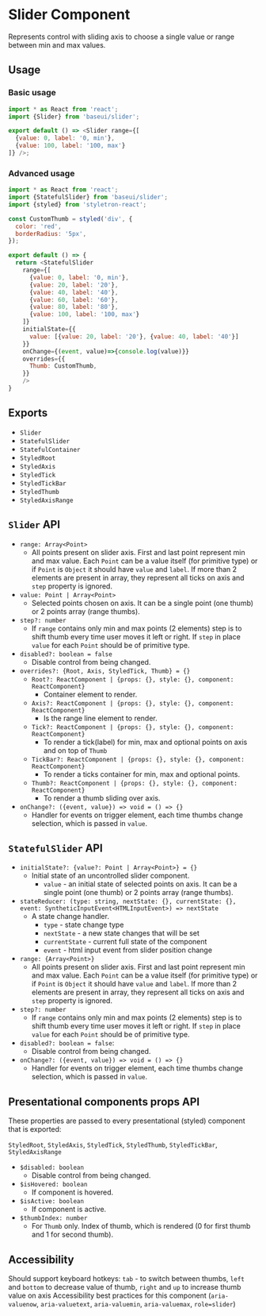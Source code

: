 # Slider Component

Represents control with sliding axis to choose a single value or range between min and max values.

## Usage

### Basic usage

```javascript
import * as React from 'react';
import {Slider} from 'baseui/slider';

export default () => <Slider range={[
  {value: 0, label: '0, min'},
  {value: 100, label: '100, max'}
]} />;
```

### Advanced usage

```javascript
import * as React from 'react';
import {StatefulSlider} from 'baseui/slider';
import {styled} from 'styletron-react';

const CustomThumb = styled('div', {
  color: 'red',
  borderRadius: '5px',
});

export default () => {
  return <StatefulSlider
    range={[
      {value: 0, label: '0, min'},
      {value: 20, label: '20'},
      {value: 40, label: '40'},
      {value: 60, label: '60'},
      {value: 80, label: '80'},
      {value: 100, label: '100, max'}
    ]}
    initialState={{
      value: [{value: 20, label: '20'}, {value: 40, label: '40'}]
    }}
    onChange={(event, value)=>{console.log(value)}}
    overrides={{
      Thumb: CustomThumb,
    }}
    />
}
```

## Exports

* `Slider`
* `StatefulSlider`
* `StatefulContainer`
* `StyledRoot`
* `StyledAxis`
* `StyledTick`
* `StyledTickBar`
* `StyledThumb`
* `StyledAxisRange`

## `Slider` API

* `range: Array<Point>`
  * All points present on slider axis. First and last point represent min and max
    value. Each `Point` can be a value itself (for primitive type) or if `Point` is
    `Object` it should have `value` and `label`. If more than 2 elements are present
    in array, they represent all ticks on axis and `step` property is ignored.
* `value: Point | Array<Point>`
  * Selected points chosen on axis. It can be a single point (one thumb) or 2 points array (range thumbs).
* `step?: number`
  * If `range` contains only min and max points (2 elements) step is to shift thumb every time user moves it left or right. If `step` in place `value` for each `Point` should be of primitive type.
* `disabled?: boolean = false`
  * Disable control from being changed.
* `overrides?: {Root, Axis, StyledTick, Thumb} = {}`
  * `Root?: ReactComponent | {props: {}, style: {}, component: ReactComponent}`
    * Container element to render.
  * `Axis?: ReactComponent | {props: {}, style: {}, component: ReactComponent}`
    * Is the range line element to render.
  * `Tick?: ReactComponent | {props: {}, style: {}, component: ReactComponent}`
    * To render a tick(label) for min, max and optional points on axis and on top of `Thumb`
  * `TickBar?: ReactComponent | {props: {}, style: {}, component: ReactComponent}`
    * To render a ticks container for min, max and optional points.
  * `Thumb?: ReactComponent | {props: {}, style: {}, component: ReactComponent}`
    * To render a thumb sliding over axis.
* `onChange?: ({event, value}) => void = () => {}`
  * Handler for events on trigger element, each time thumbs change selection, which is passed in `value`.

## `StatefulSlider` API

* `initialState?: {value?: Point | Array<Point>} = {}`
  * Initial state of an uncontrolled slider component.
    * `value` - an initial state of selected points on axis. It can be a single point (one thumb) or 2 points array (range thumbs).
* `stateReducer: (type: string, nextState: {}, currentState: {}, event: SyntheticInputEvent<HTMLInputEvent>) => nextState`
  * A state change handler.
    * `type` - state change type
    * `nextState` - a new state changes that will be set
    * `currentState` - current full state of the component
    * `event` - html input event from slider position change
* `range: {Array<Point>}`
  * All points present on slider axis. First and last point represent min and max value. Each `Point` can be
    a value itself (for primitive type) or if `Point` is `Object` it should have `value` and `label`. If more
    than 2 elements are present in array, they represent all ticks on axis and `step` property is ignored.
* `step?: number`
  * If `range` contains only min and max points (2 elements) step is to shift thumb every time user moves it
    left or right. If `step` in place `value` for each `Point` should be of primitive type.
* `disabled?: boolean = false`:
  * Disable control from being changed.
* `onChange?: ({event, value}) => void = () => {}`
  * Handler for events on trigger element, each time thumbs change selection, which is passed in `value`.

## Presentational components props API

These properties are passed to every presentational (styled) component that is exported:

`StyledRoot`, `StyledAxis`, `StyledTick`, `StyledThumb`, `StyledTickBar`, `StyledAxisRange`

* `$disabled: boolean`
  * Disable control from being changed.
* `$isHovered: boolean`
  * If component is hovered.
* `$isActive: boolean`
  * If component is active.
* `$thumbIndex: number`
  * For `Thumb` only. Index of thumb, which is rendered (0 for first thumb and 1 for second thumb).

## Accessibility

Should support keyboard hotkeys: `tab` - to switch between thumbs, `left` and `bottom` to decrease value of thumb, `right` and `up` to increase thumb value on axis
Accessibility best practices for this component (`aria-valuenow`, `aria-valuetext`, `aria-valuemin`, `aria-valuemax`, `role=slider`)
